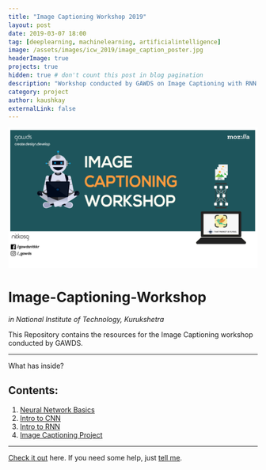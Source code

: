 ```yaml
---
title: "Image Captioning Workshop 2019"
layout: post
date: 2019-03-07 18:00
tag: [deeplearning, machinelearning, artificialintelligence]
image: /assets/images/icw_2019/image_caption_poster.jpg
headerImage: true
projects: true
hidden: true # don't count this post in blog pagination
description: "Workshop conducted by GAWDS on Image Captioning with RNN & CNN"
category: project
author: kaushkay
externalLink: false
---
```


![Poster](/assets/images/icw_2019/image_caption_poster.jpg)

# Image-Captioning-Workshop
*in National Institute of Technology, Kurukshetra*

This Repository contains the resources for the Image Captioning workshop conducted by GAWDS.


---

What has inside?

## Contents:
1. [Neural Network Basics](https://github.com/Abhi-1198/Image-Captioning-Workshop/tree/master/Neural%20Network%20Basics)
2. [Intro to CNN](https://github.com/Abhi-1198/Image-Captioning-Workshop/tree/master/CNN)
3. [Intro to RNN](https://github.com/Abhi-1198/Image-Captioning-Workshop/tree/master/RNN)
4. [Image Captioning Project](https://github.com/Abhi-1198/Image-Captioning-Workshop/tree/master/image-captioning)

---

[Check it out](http://sergiokopplin.github.io/indigo/) here.
If you need some help, just [tell me](http://github.com/sergiokopplin/indigo/issues).
